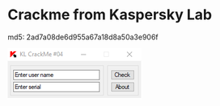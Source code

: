 # Crackme from Kaspersky Lab

md5: 2ad7a08de6d955a67a18d8a50a3e906f

![pic1](./pics/Screenshot_1.png)
